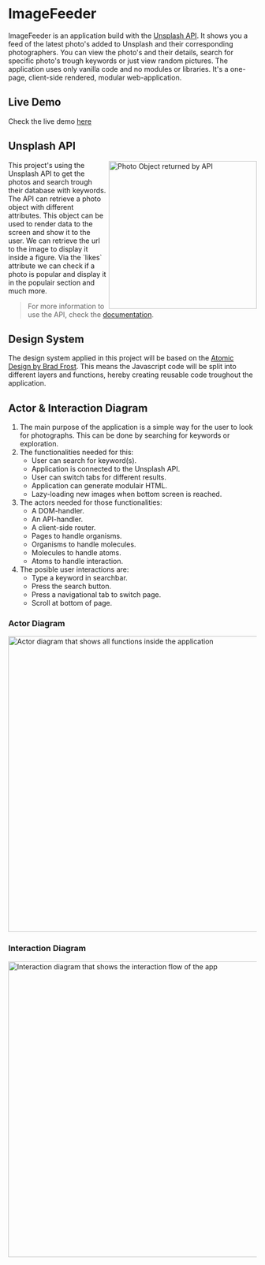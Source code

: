 # ImageFeeder

ImageFeeder is an application build with the [Unsplash API](https://github.com/unsplash/unsplash-js). It shows you a feed of the latest photo's added to Unsplash and their corresponding photographers. You can view the photo's and their details, search for specific photo's trough keywords or just view random pictures. The application uses only vanilla code and no modules or libraries. It's a one-page, client-side rendered, modular web-application.

## Live Demo
Check the live demo [here](https://marvinmichel.github.io/web-app-from-scratch-2021/)

## Unsplash API
<img src="https://user-images.githubusercontent.com/25977763/107040894-1ba34a00-67c0-11eb-8c9d-472cf686b66f.png" alt="Photo Object returned by API" width="300px" align="right">
This project's using the Unsplash API to get the photos and search trough their database with keywords. The API can retrieve a photo object with different attributes. This object can be used to render data to the screen and show it to the user. We can retrieve the url to the image to display it inside a figure. Via the `likes` attribute we can check if a photo is popular and display it in the populair section and much more.

> For more information to use the API, check the [documentation](https://unsplash.com/documentation).


## Design System
The design system applied in this project will be based on the [Atomic Design by Brad Frost](https://bradfrost.com/blog/post/atomic-web-design/). This means the Javascript code will be split into different layers and functions, hereby creating reusable code troughout the application.

## Actor & Interaction Diagram
1. The main purpose of the application is a simple way for the user to look for photographs. This can be done by searching for keywords or exploration.
2. The functionalities needed for this:
    - User can search for keyword(s).
    - Application is connected to the Unsplash API.
    - User can switch tabs for different results.
    - Application can generate modulair HTML.
    - Lazy-loading new images when bottom screen is reached.
3. The actors needed for those functionalities:
    - A DOM-handler.
    - An API-handler.
    - A client-side router.
    - Pages to handle organisms.
    - Organisms to handle molecules.
    - Molecules to handle atoms.
    - Atoms to handle interaction.
4. The posible user interactions are:
    - Type a keyword in searchbar.
    - Press the search button.
    - Press a navigational tab to switch page.
    - Scroll at bottom of page.
    
### Actor Diagram
<img src="https://user-images.githubusercontent.com/25977763/107226094-f742aa00-6a19-11eb-8b83-3ee2bdebd533.png" width="600px" alt="Actor diagram that shows all functions inside the application">

### Interaction Diagram
<img src="https://user-images.githubusercontent.com/25977763/107275128-a058c700-6a51-11eb-9cdc-93618ca3265e.png" width="600px" alt="Interaction diagram that shows the interaction flow of the app">
